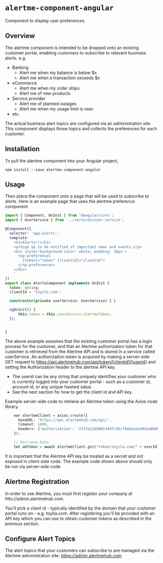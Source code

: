 # `alertme-component-angular`


Component to display user preferences.

## Overview
The alertme component is intended to be dropped onto an existing customer portal, enabling customers to subscribe to relevant business alerts.  e.g.
  - Banking
    - Alert me when my balance is below $x
    - Alert me when a transaction exceeds $x
  - eCommerce
    - Alert me when my order ships
    - Alert me of new products
  - Service provider
    - Alert me of planned outages
    - Alert me when my usage limit is near.
  - etc.

The actual business alert topics are configured via an administration site.  This component displays those topics and collects the preferences for each customer.

## Installation
To pull the alertme component into your Angular project, 
```
npm install --save alertme-component-angular
```

## Usage
Then place the component onto a page that will be used to subscribe to alerts.  Here is an example page that uses the alertme preference component <np-preferences>
```typescript
import { Component, OnInit } from '@angular/core';
import { UserService } from '../services/user.service';

@Component({
  selector: 'app-alerts',
  template: `
    <h1>Alerts!!</h1>
    <p>Sign up to be notified of important news and events.</p>
    <div style='background-color: white; padding: 10px'>
      <np-preferences 
        [token]="token" [clientId]="clientId">
      </np-preferences>
    </div>
    `
})
export class AlertsComponent implements OnInit {
  token: string;
  clientId = 'toyita.com';

  constructor(private userService: UserService) { }

  ngOnInit() {
      this.token = this.userService.alertmeToken;
  });


}
```

The above example assumes that the existing customer portal has a login process for the customer, and that an Alertme authorization token for that customer is retrieved from the Alertme API and is stored in a service called userService.
An authorization token is acquired by making a server-side GET request to https://api.alertmehub.com/api/token/[clientid]/[userid] and setting the Authorization header to the alertme API key.

   - The userid can be any string that uniquely identifies your customer who is currently logged into your customer portal - such as a customer id, account id, or any unique hashed value.
   - See the next section for how to get the client id and API key.

Example server-side code to retrieve an Alertme token using the Axios node library.

``` typescript
    var alertmeClient = axios.create({
      baseURL: 'https://api.alertmehub.com/api/',
      timeout: 1000,
      headers: {'Authorization': '2f27a22d980134dfc56cf8da5aa1d02ea08802d26804f0db604439281aff14c6'}
    });

    // Retrieve Data
    let amToken = await alertmeClient.get("token/toyita.com/" + userId );
```

It is important that the Alertme API key be treated as a secret and not exposed in client-side code.  The example code shown above should only be run via server-side code.  

## Alertme Registration
In order to use Alertme, you must first register your company at htts://admin.alertmehub.com. 

You'll pick a client id - typically identified by the domain that your customer portal runs on - e.g. toyita.com. After registering you'll be provided with an API key which you can use to obtain customer tokens as described in the previous section.

## Configure Alert Topics
The alert topics that your customers can subscribe to are managed via the Alertme administration site.  https://admin.alertmehub.com

